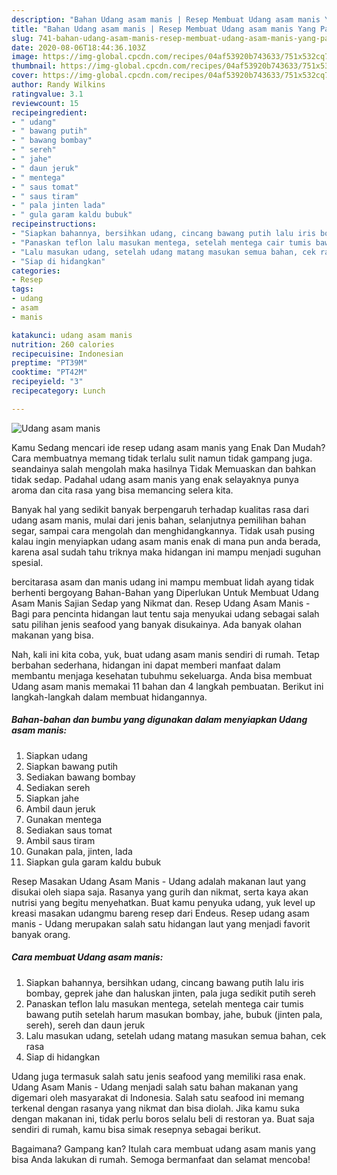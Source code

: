 ```yaml
---
description: "Bahan Udang asam manis | Resep Membuat Udang asam manis Yang Paling Enak"
title: "Bahan Udang asam manis | Resep Membuat Udang asam manis Yang Paling Enak"
slug: 741-bahan-udang-asam-manis-resep-membuat-udang-asam-manis-yang-paling-enak
date: 2020-08-06T18:44:36.103Z
image: https://img-global.cpcdn.com/recipes/04af53920b743633/751x532cq70/udang-asam-manis-foto-resep-utama.jpg
thumbnail: https://img-global.cpcdn.com/recipes/04af53920b743633/751x532cq70/udang-asam-manis-foto-resep-utama.jpg
cover: https://img-global.cpcdn.com/recipes/04af53920b743633/751x532cq70/udang-asam-manis-foto-resep-utama.jpg
author: Randy Wilkins
ratingvalue: 3.1
reviewcount: 15
recipeingredient:
- " udang"
- " bawang putih"
- " bawang bombay"
- " sereh"
- " jahe"
- " daun jeruk"
- " mentega"
- " saus tomat"
- " saus tiram"
- " pala jinten lada"
- " gula garam kaldu bubuk"
recipeinstructions:
- "Siapkan bahannya, bersihkan udang, cincang bawang putih lalu iris bombay, geprek jahe dan haluskan jinten, pala juga sedikit putih sereh"
- "Panaskan teflon lalu masukan mentega, setelah mentega cair tumis bawang putih setelah harum masukan bombay, jahe, bubuk (jinten pala, sereh), sereh dan daun jeruk"
- "Lalu masukan udang, setelah udang matang masukan semua bahan, cek rasa"
- "Siap di hidangkan"
categories:
- Resep
tags:
- udang
- asam
- manis

katakunci: udang asam manis 
nutrition: 260 calories
recipecuisine: Indonesian
preptime: "PT39M"
cooktime: "PT42M"
recipeyield: "3"
recipecategory: Lunch

---
```



![Udang asam manis](https://img-global.cpcdn.com/recipes/04af53920b743633/751x532cq70/udang-asam-manis-foto-resep-utama.jpg)

Kamu Sedang mencari ide resep udang asam manis yang Enak Dan Mudah? Cara membuatnya memang tidak terlalu sulit namun tidak gampang juga. seandainya salah mengolah maka hasilnya Tidak Memuaskan dan bahkan tidak sedap. Padahal udang asam manis yang enak selayaknya punya aroma dan cita rasa yang bisa memancing selera kita.

Banyak hal yang sedikit banyak berpengaruh terhadap kualitas rasa dari udang asam manis, mulai dari jenis bahan, selanjutnya pemilihan bahan segar, sampai cara mengolah dan menghidangkannya. Tidak usah pusing kalau ingin menyiapkan udang asam manis enak di mana pun anda berada, karena asal sudah tahu triknya maka hidangan ini mampu menjadi suguhan spesial.

bercitarasa asam dan manis udang ini mampu membuat lidah ayang tidak berhenti bergoyang Bahan-Bahan yang Diperlukan Untuk Membuat Udang Asam Manis Sajian Sedap yang Nikmat dan. Resep Udang Asam Manis - Bagi para pencinta hidangan laut tentu saja menyukai udang sebagai salah satu pilihan jenis seafood yang banyak disukainya. Ada banyak olahan makanan yang bisa.


Nah, kali ini kita coba, yuk, buat udang asam manis sendiri di rumah. Tetap berbahan sederhana, hidangan ini dapat memberi manfaat dalam membantu menjaga kesehatan tubuhmu sekeluarga. Anda bisa membuat Udang asam manis memakai 11 bahan dan 4 langkah pembuatan. Berikut ini langkah-langkah dalam membuat hidangannya.

<!--inarticleads1-->

##### Bahan-bahan dan bumbu yang digunakan dalam menyiapkan Udang asam manis:

1. Siapkan  udang
1. Siapkan  bawang putih
1. Sediakan  bawang bombay
1. Sediakan  sereh
1. Siapkan  jahe
1. Ambil  daun jeruk
1. Gunakan  mentega
1. Sediakan  saus tomat
1. Ambil  saus tiram
1. Gunakan  pala, jinten, lada
1. Siapkan  gula garam kaldu bubuk


Resep Masakan Udang Asam Manis - Udang adalah makanan laut yang disukai oleh siapa saja. Rasanya yang gurih dan nikmat, serta kaya akan nutrisi yang begitu menyehatkan. Buat kamu penyuka udang, yuk level up kreasi masakan udangmu bareng resep dari Endeus. Resep udang asam manis - Udang merupakan salah satu hidangan laut yang menjadi favorit banyak orang. 

<!--inarticleads2-->

##### Cara membuat Udang asam manis:

1. Siapkan bahannya, bersihkan udang, cincang bawang putih lalu iris bombay, geprek jahe dan haluskan jinten, pala juga sedikit putih sereh
1. Panaskan teflon lalu masukan mentega, setelah mentega cair tumis bawang putih setelah harum masukan bombay, jahe, bubuk (jinten pala, sereh), sereh dan daun jeruk
1. Lalu masukan udang, setelah udang matang masukan semua bahan, cek rasa
1. Siap di hidangkan


Udang juga termasuk salah satu jenis seafood yang memiliki rasa enak. Udang Asam Manis - Udang menjadi salah satu bahan makanan yang digemari oleh masyarakat di Indonesia. Salah satu seafood ini memang terkenal dengan rasanya yang nikmat dan bisa diolah. Jika kamu suka dengan makanan ini, tidak perlu boros selalu beli di restoran ya. Buat saja sendiri di rumah, kamu bisa simak resepnya sebagai berikut. 

Bagaimana? Gampang kan? Itulah cara membuat udang asam manis yang bisa Anda lakukan di rumah. Semoga bermanfaat dan selamat mencoba!
